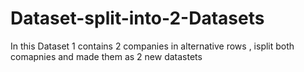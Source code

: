 # Dataset-split-into-2-Datasets
In this Dataset 1 contains 2 companies in  alternative rows , isplit both comapnies and made them as 2 new datastets
